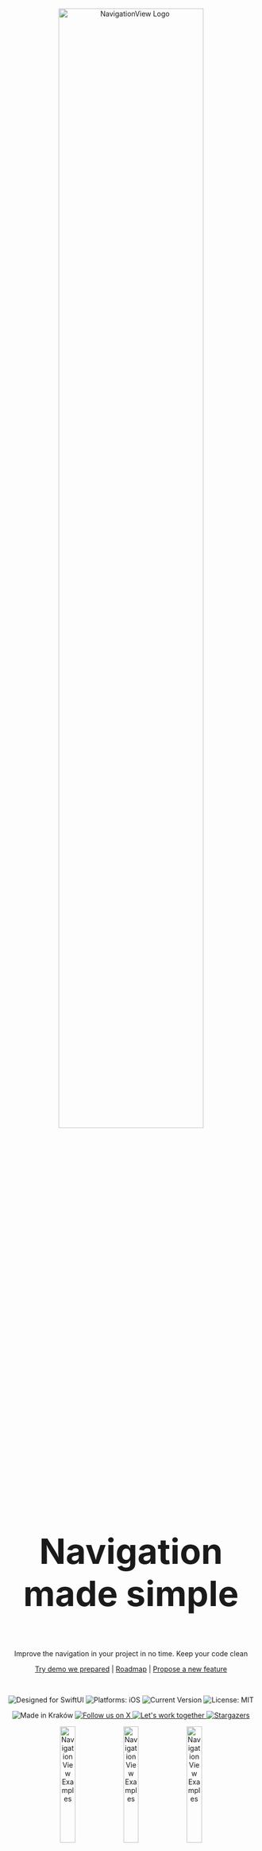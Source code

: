 <br>

<p align="center">
  <picture> 
    <source media="(prefers-color-scheme: dark)" srcset="https://github.com/Mijick/Assets/blob/main/NavigationView/Logotype/On%20Dark.svg">
    <source media="(prefers-color-scheme: light)" srcset="https://github.com/Mijick/Assets/blob/main/NavigationView/Logotype/On%20Light.svg">
    <img alt="NavigationView Logo" src="https://github.com/Mijick/Assets/blob/main/NavigationView/Logotype/On%20Dark.svg" width="76%"">
  </picture>
</p>

<h3 style="font-size: 5em" align="center">
    Navigation made simple
</h3>
                                                                                                                                          
<p align="center">
    Improve the navigation in your project in no time. Keep your code clean
</p>
                 
<p align="center">
    <a href="https://github.com/Mijick/NavigationView-Demo" rel="nofollow">Try demo we prepared</a>
    |
    <a href="https://github.com/orgs/Mijick/projects/5" rel="nofollow">Roadmap</a>
    |
    <a href="https://github.com/Mijick/NavigationView/issues/new" rel="nofollow">Propose a new feature</a>
</p>
                                                                      
<br>

<p align="center">
    <img alt="Designed for SwiftUI" src="https://github.com/Mijick/Assets/blob/main/NavigationView/Labels/Language.svg"/>
    <img alt="Platforms: iOS" src="https://github.com/Mijick/Assets/blob/main/NavigationView/Labels/Platforms.svg"/>
    <img alt="Current Version" src="https://github.com/Mijick/Assets/blob/main/NavigationView/Labels/Version.svg"/>
    <img alt="License: MIT" src="https://github.com/Mijick/Assets/blob/main/NavigationView/Labels/License.svg"/>
</p>

<p align="center">
    <img alt="Made in Kraków" src="https://github.com/Mijick/Assets/blob/main/NavigationView/Labels/Origin.svg"/>
    <a href="https://twitter.com/MijickTeam">
        <img alt="Follow us on X" src="https://github.com/Mijick/Assets/blob/main/NavigationView/Labels/X.svg"/>
    </a>
    <a href=mailto:team@mijick.com?subject=Hello>
        <img alt="Let's work together" src="https://github.com/Mijick/Assets/blob/main/NavigationView/Labels/Work%20with%20us.svg"/>
    </a>  
    <a href="https://github.com/Mijick/NavigationView/stargazers">
        <img alt="Stargazers" src="https://github.com/Mijick/Assets/blob/main/NavigationView/Labels/Stars.svg"/>
    </a>                                                                                                               
</p>

<p align="center">
    <img alt="NavigationView Examples" src="https://github.com/Mijick/Assets/blob/main/NavigationView/GIFs/NavigationView-1.gif" width="24.5%"/>
    <img alt="NavigationView Examples" src="https://github.com/Mijick/Assets/blob/main/NavigationView/GIFs/NavigationView-2.gif" width="24.5%"/>
    <img alt="NavigationView Examples" src="https://github.com/Mijick/Assets/blob/main/NavigationView/GIFs/NavigationView-3.gif" width="24.5%"/>
    <img alt="NavigationView Examples" src="https://github.com/Mijick/Assets/blob/main/NavigationView/GIFs/NavigationView-4.gif" width="24.5%"/>
</p>

<br>

NavigationView by Mijick is a powerful, open-source library dedicated for SwiftUI that makes navigation process super easy and much cleaner.
* **Custom animations.** Our library provides full support for any animation.
* **Improves code quality.** Navigate through your screens with just one line of code. Focus on what’s important to you and your project, not on Swift's intricacies.
* **Stability at last!** At Mijick, we are aware of the problems that were (and still are) with the native NavigationView and how many problems it caused to developers. Therefore, during the development process we put the greatest emphasis on the reliability and performance of the library.
* **Designed for SwiftUI.** While developing the library, we have used the power of SwiftUI to give you powerful tool to speed up your implementation process.

<br> 

# Getting Started
### ✋ Requirements

| **Platforms** | **Minimum Swift Version** |
|:----------|:----------|
| iOS 15+ | 5.0 |

### ⏳ Installation
    
#### [Swift package manager][spm]
Swift package manager is a tool for automating the distribution of Swift code and is integrated into the Swift compiler.

Once you have your Swift package set up, adding NavigationView as a dependency is as easy as adding it to the `dependencies` value of your `Package.swift`.

```Swift
dependencies: [
    .package(url: "https://github.com/Mijick/NavigationView", branch(“main”))
]
```


#### [Cocoapods][cocoapods]   
Cocoapods is a dependency manager for Swift and Objective-C Cocoa projects that helps to scale them elegantly.

Installation steps:
- Install CocoaPods 1.10.0 (or later)
- [Generate CocoaPods][generate_cocoapods] for your project
```Swift
    pod init
```
- Add CocoaPods dependency into your `Podfile`   
```Swift
    pod 'MijickNavigationView'
```
- Install dependency and generate `.xcworkspace` file
```Swift
    pod install
```
- Use new XCode project file `.xcworkspace`
<br>

    
# Usage
### 1. Setup library
Inside your `@main` structure, call the `implementNavigationView` method with the view that is to be the root of the navigation stack. The view must be of type `NavigatableView`. The method takes an optional argument - `config`, which can be used to configure certain attributes of all the views that will be placed in the navigation stack.
                      
```Swift
@main struct NavigationView_Main: App {
    var body: some Scene {
        WindowGroup {
            ContentView()
               .implementNavigationView(config: nil)                    
        }
    }
}
```
                      
### 2. Declare structure of the view you want to push
NavigationView provides the ability to push (or pop) any view using its built-in stack. In order to do so, it is necessary to confirm to `NavigatableView` protocol.
So that an example view you want to push will have the following declaration:
```Swift
struct ExampleView: NavigatableView {
    ...
}
```
                      
### 3. Implement `body` method
Fill your view with content
                      
```Swift
struct ExampleView: NavigatableView {    
    var body: some View {
        VStack(spacing: 0) {
            Text("Witaj okrutny świecie")
            Spacer()
            Button(action: pop) { Text("Pop") } 
        }
    }
    ...
}
```
                      
### 4. Implement `configure(view: NavigationConfig) -> NavigationConfig` method
*This step is optional - if you wish, you can skip this step and leave the configuration as default.*<br/>
Each view has its own set of methods that can be used to customise it, regardless of the config we mentioned in **step 1**.
                      
```Swift
struct ExampleView: NavigatableView {   
    func configure(view: NavigationConfig) -> NavigationConfig { view.backgroundColour(.red) }
    var body: some View {
        VStack(spacing: 0) {
            Text("Witaj okrutny świecie")
            Spacer()
            Button(action: pop) { Text("Pop") } 
        }
    }
    ...
}
```
                      
### 5. Present your view from any place you want!
Just call `ExampleView().push(with:)` from the selected place
                      
```Swift
struct SettingsViewModel {
    ...
    func openSettings() {
        ...
        ExampleView().push(with: .verticalSlide)
        ...
    }
    ...
}
```
                      
### 6. Closing views
There are two ways to do so:
- By calling one of the methods `pop`, `pop(to type:)`, `popToRoot` inside any view
                      
```Swift
struct ExampleView: NavigatableView {
    ...
    func createButton() -> some View {
        Button(action: popToRoot) { Text("Tap to return to root") } 
    }
    ...
}
```
- By calling one of the static methods of NavigationManager:
    - `NavigationManager.pop()`
    - `NavigationManager.pop(to type:)` where type is the type of view you want to return to
    - `NavigationManager.popToRoot()`   
                      
<br>
      
# Try our demo
See for yourself how does it work by cloning [project][Demo] we created
                      
# License
NavigationView is released under the MIT license. See [LICENSE][License] for details.
                      
<br><br>
                      
# Our other open source SwiftUI libraries
[PopupView] - The most powerful popup library that allows you to present any popup
<br>
[CalendarView] - Create your own calendar object in no time
<br>
[GridView] - Lay out your data with no effort
<br>
[CameraView] - The most powerful CameraController. Designed for SwiftUI
<br>
[Timer] - Modern API for Timer


                      
[MIT]: https://en.wikipedia.org/wiki/MIT_License
[spm]: https://www.swift.org/package-manager
[cocoapods]: https://cocoapods.org/
[generate_cocoapods]: https://github.com/square/cocoapods-generate
                      
[Demo]: https://github.com/Mijick/NavigationView-Demo
[License]: https://github.com/Mijick/NavigationView/blob/main/LICENSE
                     
[PopupView]: https://github.com/Mijick/PopupView
[CalendarView]: https://github.com/Mijick/CalendarView 
[CameraView]: https://github.com/Mijick/CameraView
[GridView]: https://github.com/Mijick/GridView
[Timer]: https://github.com/Mijick/Timer

